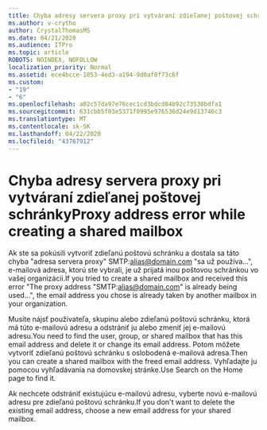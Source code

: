 ```yaml
---
title: Chyba adresy servera proxy pri vytváraní zdieľanej poštovej schránky
ms.author: v-crytho
author: CrystalThomasMS
ms.date: 04/21/2020
ms.audience: ITPro
ms.topic: article
ROBOTS: NOINDEX, NOFOLLOW
localization_priority: Normal
ms.assetid: ece4bcce-1053-4ed3-a194-9d0af8f73c6f
ms.custom:
- "19"
- "6"
ms.openlocfilehash: a02c57da97e76cec1cd3bdcd84b92c73530bdfa1
ms.sourcegitcommit: 631cbb5f03e5371f0995e976536d24e9d13746c3
ms.translationtype: MT
ms.contentlocale: sk-SK
ms.lasthandoff: 04/22/2020
ms.locfileid: "43767912"
---
```

# <a name="proxy-address-error-while-creating-a-shared-mailbox"></a><span data-ttu-id="308f5-102">Chyba adresy servera proxy pri vytváraní zdieľanej poštovej schránky</span><span class="sxs-lookup"><span data-stu-id="308f5-102">Proxy address error while creating a shared mailbox</span></span>

<span data-ttu-id="308f5-103">Ak ste sa pokúsili vytvoriť zdieľanú poštovú schránku a dostala sa táto chyba "adresa servera proxy" SMTP:alias@domain.com "sa už používa...", e-mailová adresa, ktorú ste vybrali, je už prijatá inou poštovou schránkou vo vašej organizácii.</span><span class="sxs-lookup"><span data-stu-id="308f5-103">If you tried to create a shared mailbox and received this error "The proxy address "SMTP:alias@domain.com" is already being used…", the email address you chose is already taken by another mailbox in your organization.</span></span>
  
<span data-ttu-id="308f5-104">Musíte nájsť používateľa, skupinu alebo zdieľanú poštovú schránku, ktorá má túto e-mailovú adresu a odstrániť ju alebo zmeniť jej e-mailovú adresu.</span><span class="sxs-lookup"><span data-stu-id="308f5-104">You need to find the user, group, or shared mailbox that has this email address and delete it or change its email address.</span></span> <span data-ttu-id="308f5-105">Potom môžete vytvoriť zdieľanú poštovú schránku s oslobodená e-mailová adresa.</span><span class="sxs-lookup"><span data-stu-id="308f5-105">Then you can create a shared mailbox with the freed email address.</span></span> <span data-ttu-id="308f5-106">Vyhľadajte ju pomocou vyhľadávania na domovskej stránke.</span><span class="sxs-lookup"><span data-stu-id="308f5-106">Use Search on the Home page to find it.</span></span>
  
<span data-ttu-id="308f5-107">Ak nechcete odstrániť existujúcu e-mailovú adresu, vyberte novú e-mailovú adresu pre zdieľanú poštovú schránku.</span><span class="sxs-lookup"><span data-stu-id="308f5-107">If you don't want to delete the existing email address, choose a new email address for your shared mailbox.</span></span>
  